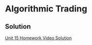 # Algorithmic Trading

## Solution


[Unit 15 Homework Video Solution](https://youtu.be/LO53ix7iq4I)